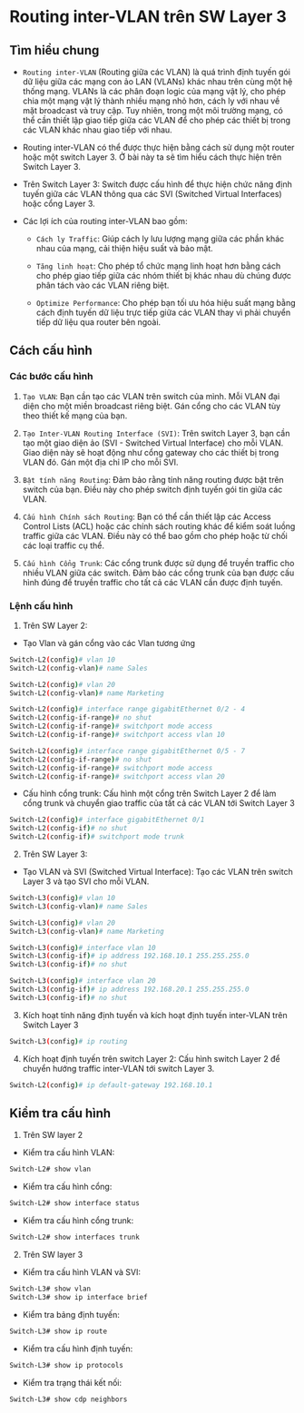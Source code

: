 # Routing inter-VLAN trên SW Layer 3

## Tìm hiểu chung

- `Routing inter-VLAN` (Routing giữa các VLAN) là quá trình định tuyến gói dữ liệu giữa các mạng con ảo LAN (VLANs) khác nhau trên cùng một hệ thống mạng. VLANs là các phân đoạn logic của mạng vật lý, cho phép chia một mạng vật lý thành nhiều mạng nhỏ hơn, cách ly với nhau về mặt broadcast và truy cập. Tuy nhiên, trong một môi trường mạng, có thể cần thiết lập giao tiếp giữa các VLAN để cho phép các thiết bị trong các VLAN khác nhau giao tiếp với nhau.

- Routing inter-VLAN có thể được thực hiện bằng cách sử dụng một router hoặc một switch Layer 3. Ở bài này ta sẽ tìm hiểu cách thực hiện trên Switch Layer 3.

- Trên Switch Layer 3: Switch được cấu hình để thực hiện chức năng định tuyến giữa các VLAN thông qua các SVI (Switched Virtual Interfaces) hoặc cổng Layer 3.

- Các lợi ích của routing inter-VLAN bao gồm:

	+ `Cách ly Traffic`: Giúp cách ly lưu lượng mạng giữa các phần khác nhau của mạng, cải thiện hiệu suất và bảo mật.

	+ `Tăng linh hoạt`: Cho phép tổ chức mạng linh hoạt hơn bằng cách cho phép giao tiếp giữa các nhóm thiết bị khác nhau dù chúng được phân tách vào các VLAN riêng biệt.

	+ `Optimize Performance`: Cho phép bạn tối ưu hóa hiệu suất mạng bằng cách định tuyến dữ liệu trực tiếp giữa các VLAN thay vì phải chuyển tiếp dữ liệu qua router bên ngoài.

## Cách cấu hình

### Các bước cấu hình

1. `Tạo VLAN`: Bạn cần tạo các VLAN trên switch của mình. Mỗi VLAN đại diện cho một miền broadcast riêng biệt. Gán cổng cho các VLAN tùy theo thiết kế mạng của bạn.

2. `Tạo Inter-VLAN Routing Interface (SVI)`: Trên switch Layer 3, bạn cần tạo một giao diện ảo (SVI - Switched Virtual Interface) cho mỗi VLAN. Giao diện này sẽ hoạt động như cổng gateway cho các thiết bị trong VLAN đó. Gán một địa chỉ IP cho mỗi SVI.

3. `Bật tính năng Routing`: Đảm bảo rằng tính năng routing được bật trên switch của bạn. Điều này cho phép switch định tuyến gói tin giữa các VLAN.

4. `Cấu hình Chính sách Routing`: Bạn có thể cần thiết lập các Access Control Lists (ACL) hoặc các chính sách routing khác để kiểm soát luồng traffic giữa các VLAN. Điều này có thể bao gồm cho phép hoặc từ chối các loại traffic cụ thể.

5. `Cấu hình Cổng Trunk`: Các cổng trunk được sử dụng để truyền traffic cho nhiều VLAN giữa các switch. Đảm bảo các cổng trunk của bạn được cấu hình đúng để truyền traffic cho tất cả các VLAN cần được định tuyến.


### Lệnh cấu hình 

1. Trên SW Layer 2: 

- Tạo Vlan và gán cổng vào các Vlan tương ứng

```sh
Switch-L2(config)# vlan 10
Switch-L2(config-vlan)# name Sales

Switch-L2(config)# vlan 20
Switch-L2(config-vlan)# name Marketing

Switch-L2(config)# interface range gigabitEthernet 0/2 - 4
Switch-L2(config-if-range)# no shut
Switch-L2(config-if-range)# switchport mode access
Switch-L2(config-if-range)# switchport access vlan 10

Switch-L2(config)# interface range gigabitEthernet 0/5 - 7
Switch-L2(config-if-range)# no shut
Switch-L2(config-if-range)# switchport mode access
Switch-L2(config-if-range)# switchport access vlan 20
```

- Cấu hình cổng trunk: Cấu hình một cổng trên Switch Layer 2 để làm cổng trunk và chuyển giao traffic của tất cả các VLAN tới Switch Layer 3

```sh
Switch-L2(config)# interface gigabitEthernet 0/1
Switch-L2(config-if)# no shut
Switch-L2(config-if)# switchport mode trunk
```

2. Trên SW Layer 3:

- Tạo VLAN và SVI (Switched Virtual Interface): Tạo các VLAN trên switch Layer 3 và tạo SVI cho mỗi VLAN.

```sh
Switch-L3(config)# vlan 10
Switch-L3(config-vlan)# name Sales

Switch-L3(config)# vlan 20
Switch-L3(config-vlan)# name Marketing

Switch-L3(config)# interface vlan 10
Switch-L3(config-if)# ip address 192.168.10.1 255.255.255.0
Switch-L3(config-if)# no shut

Switch-L3(config)# interface vlan 20
Switch-L3(config-if)# ip address 192.168.20.1 255.255.255.0
Switch-L3(config-if)# no shut
```

3. Kích hoạt tính năng định tuyến và kích hoạt định tuyến inter-VLAN trên Switch Layer 3

```sh
Switch-L3(config)# ip routing
```

4. Kích hoạt định tuyến trên switch Layer 2: Cấu hình switch Layer 2 để chuyển hướng traffic inter-VLAN tới switch Layer 3.

```sh
Switch-L2(config)# ip default-gateway 192.168.10.1
```

## Kiểm tra cấu hình

1. Trên SW layer 2

- Kiểm tra cấu hình VLAN:

```sh
Switch-L2# show vlan
```

- Kiểm tra cấu hình cổng:

```sh
Switch-L2# show interface status
```


- Kiểm tra cấu hình cổng trunk:

```sh
Switch-L2# show interfaces trunk
```


2. Trên SW layer 3

- Kiểm tra cấu hình VLAN và SVI:

```sh
Switch-L3# show vlan
Switch-L3# show ip interface brief
```


- Kiểm tra bảng định tuyến:

```sh
Switch-L3# show ip route
```


- Kiểm tra cấu hình định tuyến:

```sh
Switch-L3# show ip protocols
```


- Kiểm tra trạng thái kết nối:

```sh
Switch-L3# show cdp neighbors
```

